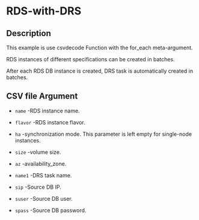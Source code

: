 # RDS-with-DRS

## Description

This example is use csvdecode Function with the for_each meta-argument.

RDS instances of different specifications can be created in batches.

After each RDS DB instance is created, DRS task is automatically created in batches.

## CSV file Argument

* `name` -RDS instance name.

* `flavor` -RDS instance flavor.

* `ha` -synchronization mode. This parameter is left empty for single-node instances.

* `size` -volume size.

* `az` -availability_zone.

* `name1` -DRS task name.

* `sip` -Source DB IP.

* `suser` -Source DB user.

* `spass` -Source DB password.
